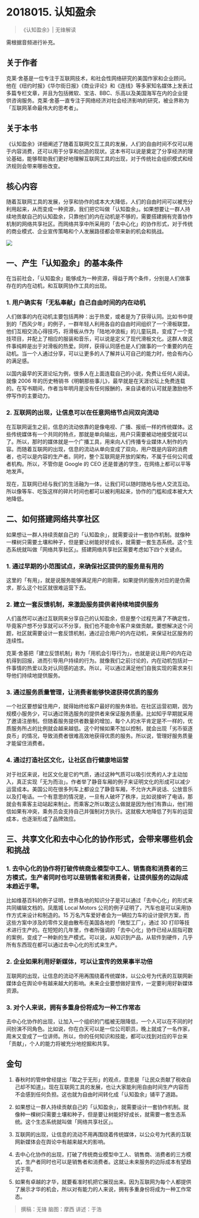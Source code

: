 # 2018015. 认知盈余
> 《认知盈余》| 无锋解读

需根据音频进行补充。

## 关于作者
克莱·舍基是一位专注于互联网技术，和社会性网络研究的美国作家和企业顾问。他在《纽约时报》《华尔街日报》《商业评论》和《连线》等多家知名媒体上发表过多篇专栏文章，并且为包括微软、宝洁、BBC、乐高以及美国海军在内的企业提供咨询服务。克莱·舍基一直专注于网络经济对社会经济影响的研究，被业界称为「互联网革命最伟大的思考者」。 

## 关于本书
《认知盈余》详细阐述了随着互联网交互工具的发展，人们的自由时间不仅可以用于内容消费，还可以用于分享和创造的现状。这本书可以说是奠定了分享经济的理论基础，能够帮助我们更好地理解互联网工具的出现，对于传统社会组织模式和经济规则会带来哪些改变。

## 核心内容
随着互联网工具的发展，分享和协作的成本大大降低，人们的自由时间可以被充分利用起来，从而变成一种资源，我们把它叫做「认知盈余」。如果想要让一群人持续地贡献自己的认知盈余，只靠他们的内在动机是不够的，需要搭建拥有完善协作机制的网络共享社区。而网络共享中所采用的「去中心化」的协作形式，对于传统的商业模式、企业宣传策略和个人发展路径都会带来新的机会和挑战。

![](https://raw.githubusercontent.com/dalong0514/selfstudy/master/图片链接/听书/2018015.jpg)

## 一、产生「认知盈余」的基本条件
在当前社会，「认知盈余」能够成为一种资源，得益于两个条件，分别是人们做事存在的内在动机，和互联网协作工具的出现。

### 1. 用户确实有「无私奉献」自己自由时间的内在动机
人们做事的内在动机主要包括两种：出于热爱，或者是为了获得认同。比如书中提到的「西风少年」的例子，一群年轻人利用各自的自由时间组织了一个滑板联盟，他们互相交流心得技巧，将滑板从作为「陆地冲浪板」的儿童玩具，变成了一个竞技项目，并配上了相应的服装和音乐，可以说是定义了现代滑板文化。这群人做这件事纯粹是出于对滑板的热爱。同样，获得认同感也是人们做事的一个重要的内在动机。当一个人通过分享，可以让更多的人了解并认可自己的能力时，他会有内心的满足感。

以国内最早的天涯论坛为例，很多人在上面连载自己的小说，免费让任何人阅读。就像 2006 年的历史畅销书《明朝那些事儿》，最早就是在天涯论坛上免费连载的。在写书期间，作者当年明月是没有任何报酬的，来自读者的认可就是激励他不停写作的主要动力。

### 2. 互联网的出现，让信息可以在任意网络节点间双向流动
在互联网诞生之前，信息的流动依靠的是像电视、广播、报纸一样的传统媒体。这些传统媒体有一个共同的特点，那就是单向输出，用户只需要被动地接受就可以了。所以，那时的媒体就是一个广播工具，用来向人们传播专业媒体人制作的内容。而随着互联网的出现，信息的流动从单向变成了双向，用户既是内容的消费者，也可以是内容的生产者。同时，整个互联网是开放的架构，不属于任何公司或者机构。所以，不管你是 Google 的 CEO 还是普通的学生，在网络上都可以平等地发声。

现在，互联网已经与我们的生活融为一体，让我们可以随时随地与他人交流互动。所以像等车、吃饭这样的碎片时间也都可以被利用起来，协作的门槛和成本被大大地降低。

## 二、如何搭建网络共享社区
如果想让一群人持续贡献自己的「认知盈余」，就需要设计一套协作机制。就像种一棵树只需要土壤和种子，但是要让树能好好成长，就需要一套生态系统。这个生态系统就叫做「网络共享社区」。搭建网络共享社区需要考虑如下四个关键点。

### 1. 通过早期的小范围试点，来确保社区提供的服务是有用的
这里的「有用」，就是说服务能够满足用户的刚需，如果提供的服务对应的是伪需求，那么这个社区就很难运营下去。

### 2. 建立一套反馈机制，来激励服务提供者持续地提供服务
人们虽然可以通过互联网来分享自己的认知盈余，但是整个过程充满了不确定性，毕竟客户想不分享就可以不分享，我们也不能命令客户来做贡献。要想解决这个问题，社区就需要设计一套反馈机制，通过迎合用户的内在动机，来保证社区服务的连续性。

克莱·舍基把「建立反馈机制」称为「用机会引导行为」，也就是说让用户的内在动机得到回报，进而引导用户持续的行为。就像我们之前讨论的，内在动机包括对一件事情的热爱以及对认同感的追求。所以，可以通过满足他们自我实现的需求来引导他们持续地提供服务。

### 3. 通过服务质量管理，让消费者能够快速获得优质的服务
一个社区要想留住用户，就得始终给客户最好的服务体验。在社区运营初期，因为规模小服务少，可以通过筛选服务的提供者来保证服务质量。比如知乎早期就采用了邀请注册制。但随着服务提供者数量的增加，每个人的水平肯定是不一样的，优质服务所占的比例就会越来越低。这个时候如果不加以控制，就会出现「劣币驱逐良币」的情况，导致消费者很难高效地获得优质的服务。所以说，管理好服务质量才能留住消费者。

### 4. 通过打造社区文化，让社区自行健康地运营
对于社区来说，社区文化是它的气质，通过这种气质可以吸引优秀的人才主动加入，真正实现「无为而治」。作者举了静音车厢的例子来证明文化的形成可以减少运营成本。美国公司在很多列车上都设立了静音车厢，不允许大声说话、公放音乐以及打电话。一个有意思的情况是，一旦有人破坏了秩序，比如说接听了电话，那就会有乘客主动站起来制止。而乘客之所以敢这么做就是因为他们有靠山，他们相信如果有冲突，乘务员会支持自己并强制对方执行。这就极大地降低了列车的运营成本，也逐渐形成了品牌效应。

## 三、共享文化和去中心化的协作形式，会带来哪些机会和挑战

### 1. 去中心化的协作将打破传统商业模型中工人、销售商和消费者的三方模式，生产者同时也可以是销售者和消费者，让提供服务的边际成本趋近于零。
比如维基百科的例子证明，世界各地的知识分子是可以通过「去中心化」的形式来共同编辑文档的。凤凰城 Local Motors 公司的例子证明了，汽车也是可以采用协作方式来设计和制造的。15 万名汽车爱好者会为一辆拉力车的设计提供方案，而这些方案中涉及的零件又是由散布在美国各地的「微型工厂」，通过 3D 打印等技术进行生产的。在短短的几年里，作者所强调的「去中心化」协作已经从屈指可数的案例，变成了一种新的生产模式。可以说，从知识到产品，从软件到硬件，几乎所有东西现在都可以通过去中心化的形式来生产。 

### 2. 企业如果利用好新媒体，可以让宣传的效果事半功倍
互联网的出现，让信息的流动不用再围绕着传统媒体，以公众号为代表的互联网新媒体会在舆论中有越来越大的影响。未来企业要想做好宣传，一定要利用好新媒体资源。

### 3. 对个人来说，拥有多重身份将成为一种工作常态
去中心化协作的出现，让加入一个组织的门槛被无限降低，一个人可以在不同的时间扮演不同角色。比如说，你在白天可以是一位公司职员，晚上就成了一名作家，周末又变成了一位讲师。所以，你的任何知识和技能，都可以找到对应的平台来「贡献」，个人的能力将被充分地挖掘和共享。

## 金句
1. 春秋时的管仲曾经提出「取之于无形」的观点，意思是「让民众贡献了税收自己却不知道」。现在互联网工具的发展，也让大家能利用自由时间生产内容而不会感到任何负担。这也就为自由时间转化成「认知盈余」铺平了道路。

2. 如果想让一群人持续贡献自己的「认知盈余」，就需要设计一套协作机制。就像种一棵树只需要土壤和种子，但是要让树能好好成长，就需要一套生态系统。这个生态系统就叫做「网络共享社区」。
3. 互联网的出现，让信息的流动不用再围绕着传统媒体，以公众号为代表的互联网新媒体会在舆论中有越来越大的影响。
4. 去中心化协作的出现，打破了传统商业模型中工人、销售商、消费者的三方模式，生产者同时也可以是销售者和消费者。这就让未来服务的边际成本有望趋近于零。
5. 如果有卓越的才华，就要看准时机把它展现出来。因为互联网为每个人都提供了展示才华的机会，所以对有能力的人来说，拥有多重身份将成为一种工作常态。

> 撰稿：无锋
脑图：摩西
讲述：于浩